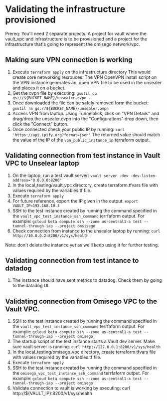 # Validating the infrastructure provisioned

Prereq: You'll need 2 separate projects. A project for vault where the vault_vpc and infrastructure is to be provisioned 
and a project for the infrastructure that's going to represent the omisego network/vpc.

## Making sure VPN connection is working
1. Execute `terraform apply` on the infrastructure directory
This would create core networking resrouces. 
The VPN OpenVPN install script on the VPN instance generates an .open VPN file to be used in the unsealer and 
places it on a bucket.
2. Get the ovpn file by executing: `gsutil cp gs://${BUCKET_NAME}/unsealer.ovpn .`
3. Once downloaded the file can be safely removed form the bucket: `gsutil rm gs://${BUCKET_NAME}/unsealer.ovpn`
4. Access VPN from laptop. Using Tunnelblick, click on "VPN Details" and drag/drop the unsealer.ovpn 
into the "Configurations" drop down, then click the "Connect" button. 
5. Once connected check your public IP by running: `curl 'https://api.ipify.org?format=json'`
The returned value should match the value of the IP of the `vpn_public_instance_ip` terraform output.

## Validating connection from test instance in Vault VPC to Unselear laptop
1. On the laptop, run a test vault server: `vault server -dev -dev-listen-address="0.0.0.0:8200"`
2. In the local_testing/vault_vpc directory, create terraform.tfvars file with values required by the variables.tf file.
3. Execute `terraform apply`
4. For future reference, export the IP given in the output: `export VAULT_IP=192.168.10.3`
3. SSH to the test instance created by running the command specified in the `vault_vpc_test_instance_ssh_command` 
terrfaform output. For example: `gcloud beta compute ssh --zone us-central1-a test --tunnel-through-iap --project omsisego`
4. Check connection from instance to the unsealer laptop by running: `curl http://10.8.0.2:8200/v1/sys/health`

Note: don't delete the instance yet as we'll keep using it for further testing.

## Validating connection from test intance to datadog
1. The instance should have sent metrics to datadog. Check them by going to the datadog UI.

## Validating connection from Omisego VPC to the Vault VPC. 
1. SSH to the test instance created by running the command specified in the `vault_vpc_test_instance_ssh_command` 
terrfaform output. For example: `gcloud beta compute ssh --zone us-central1-a test --tunnel-through-iap --project omisego`
2. The startup script of the test instance starts a Vault dev server. 
Make sure vault server is running: `curl http://127.0.0.1:8200/v1/sys/health`
3. In the local_testing/omisego_vpc directory, create terraform.tfvars file with values required by the variables.tf file.
4. Execute `terraform apply` 
5. SSH to the test instance created by running the command specified in the `omisego_vpc_test_instance_ssh_command` 
terrfaform output. For example: `gcloud beta compute ssh --zone us-central1-a test --tunnel-through-iap --project omisego`
6. Validate connection to vault is working by executing: curl http://${VAULT_IP}:8200/v1/sys/health
